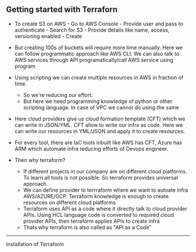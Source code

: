 Getting started with Terraforn
-
- To create S3 on AWS - Go to AWS Console - Provide user and pass to authenticate - Search for S3 - Provide details like name, access, versioning enabled - Create
- But creating 100s of buckets will require more time manually. Here we can follow programmatic approach like AWS CLI. We can also talk to AWS services through API programatically/call AWS service using program
- Using scripting we can create multiple resources in AWS in fraction of time. 
  - So we're reducing our effort.
  - But here we need programming knowledge of python or other scripting language. In case of VPC we cannot do using the same
- Here cloud providers give us cloud formation template (CFT) which we can write in JSON/YML. CFT allow to write our infra as code. Here we can write our resources in YML/JSON and apply it to create resources.

- For every tool, there are IaC tools inbuilt like AWS has CFT, Azure has ARM which automate infra reducing efforts of Devops engineer.
- Then why terraform?
  - If different projects in our company are on different cloud platforms. To learn all tools is not possible. So terraform provides universal approach.
  - We can define provider to terrraform where we want to autoate infra AWS/AZURE/GCP. Terraform knowledge is enough to create resources on different cloud platforms
  - Terraform uses API as a code where it directly talk to cloud provider APIs. Using HCL language code is converted to required cloud provider APIs, then terraform applies APIs to create infra
  - Thats why terraform is also called as "API as a Code"
 
-------------------------------------------------------------

Installation of Terraform

